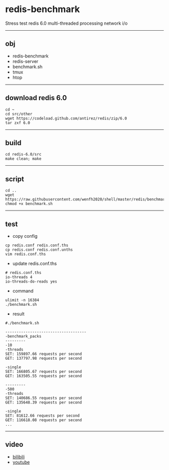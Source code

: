 # redis-benchmark

Stress test redis 6.0 multi-threaded processing network i/o

---

## obj

* redis-benchmark
* redis-server
* benchmark.sh
* tmux
* htop

---

## download redis 6.0

```shell
cd ~
cd src/other
wget https://codeload.github.com/antirez/redis/zip/6.0
tar zxf 6.0
```

---

## build

```shell
cd redis-6.0/src
make clean; make
```

---

## script

```shell
cd ..
wget https://raw.githubusercontent.com/wenfh2020/shell/master/redis/benchmark.sh
chmod +x benchmark.sh
```

---

## test

* copy config

```shell
cp redis.conf redis.conf.ths
cp redis.conf redis.conf.unths
vim redis.conf.ths
```

* update redis.conf.ths

```shell
# redis.conf.ths
io-threads 4
io-threads-do-reads yes
```

* command

```shell
ulimit -n 16384
./benchmark.sh
```

* result

```shell
#./benchmark.sh

------------------------------------
-benchmark_packs
---------
-10
-threads
SET: 159897.66 requests per second
GET: 137797.98 requests per second

-single
SET: 166805.67 requests per second
GET: 163505.55 requests per second

---------
-500
-threads
SET: 140686.55 requests per second
GET: 135648.39 requests per second

-single
SET: 81612.66 requests per second
GET: 116618.08 requests per second
...
```

---

## video

* [bilibili](https://www.bilibili.com/video/BV1r5411t7QF/)
* [youtube](https://www.youtube.com/watch?v=qkoukeSVU1c&feature=youtu.be)

